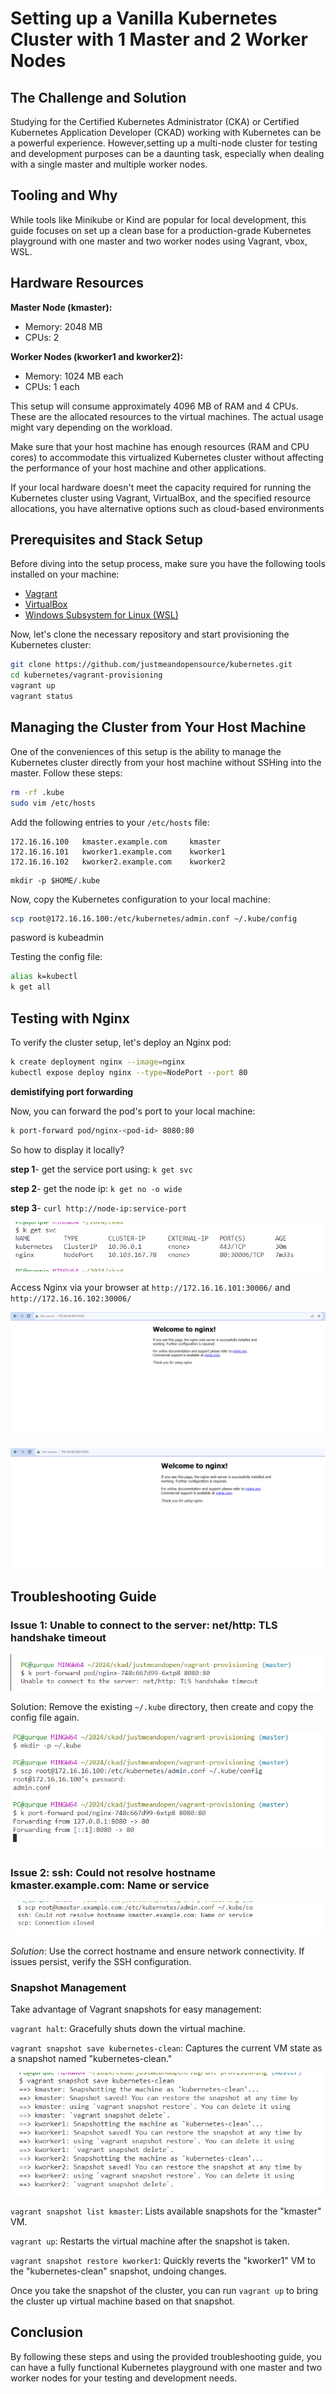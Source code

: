 # Setting up a Vanilla Kubernetes Cluster with 1 Master and 2 Worker Nodes

## The Challenge and Solution

Studying for the Certified Kubernetes Administrator (CKA) or Certified Kubernetes Application Developer (CKAD) working with Kubernetes can be a powerful experience. However,setting up a multi-node cluster for testing and development purposes can be a daunting task, especially when dealing with a single master and multiple worker nodes. 



## Tooling and Why

While tools like Minikube or Kind are popular for local development, this guide focuses on set up a clean base for a production-grade Kubernetes playground with one master and two worker nodes using Vagrant, vbox, WSL.

## Hardware Resources

**Master Node (kmaster):**

* Memory: 2048 MB
* CPUs: 2

**Worker Nodes (kworker1 and kworker2):**

* Memory: 1024 MB each
* CPUs: 1 each

This setup will consume approximately 4096 MB of RAM and 4 CPUs. These are the allocated resources to the virtual machines. The actual usage might vary depending on the workload.

Make sure that your host machine has enough resources (RAM and CPU cores) to accommodate this virtualized Kubernetes cluster without affecting the performance of your host machine and other applications. 


If your local hardware doesn't meet the capacity required for running the Kubernetes cluster using Vagrant, VirtualBox, and the specified resource allocations, you have alternative options such as cloud-based environments

## Prerequisites and Stack Setup

Before diving into the setup process, make sure you have the following tools installed on your machine:

- [Vagrant](assets/https://www.vagrantup.com/)
- [VirtualBox](assets/https://www.virtualbox.org/)
- [Windows Subsystem for Linux (WSL)](assets/https://docs.microsoft.com/en-us/windows/wsl/)

Now, let's clone the necessary repository and start provisioning the Kubernetes cluster:

```bash
git clone https://github.com/justmeandopensource/kubernetes.git
cd kubernetes/vagrant-provisioning
vagrant up
vagrant status
```

## Managing the Cluster from Your Host Machine

One of the conveniences of this setup is the ability to manage the Kubernetes cluster directly from your host machine without SSHing into the master. Follow these steps:

```bash
rm -rf .kube
sudo vim /etc/hosts
```

Add the following entries to your `/etc/hosts` file:

```plaintext
172.16.16.100   kmaster.example.com     kmaster
172.16.16.101   kworker1.example.com    kworker1        
172.16.16.102   kworker2.example.com    kworker2 
```

```
mkdir -p $HOME/.kube
```

Now, copy the Kubernetes configuration to your local machine:

```bash
scp root@172.16.16.100:/etc/kubernetes/admin.conf ~/.kube/config
```
pasword is kubeadmin

Testing the config file: 

```bash
alias k=kubectl
k get all
```

## Testing with Nginx

To verify the cluster setup, let's deploy an Nginx pod:

```bash
k create deployment nginx --image=nginx
kubectl expose deploy nginx --type=NodePort --port 80
```

**demistifying port forwarding**

Now, you can forward the pod's port to your local machine:

```bash
k port-forward pod/nginx-<pod-id> 8080:80
```
So how to display it locally?

**step 1**- get the service port using: `k get svc`

**step 2**- get the node ip: `k get no -o wide`

**step 3**- `curl http://node-ip:service-port`

![Verification 1](assets/20231121020838.png)

Access Nginx via your browser at `http://172.16.16.101:30006/` and `http://172.16.16.102:30006/`

![Verification 2](assets/20231121020713.png)

![Verification 3](assets/20231121020755.png)



## Troubleshooting Guide

### Issue 1: Unable to connect to the server: net/http: TLS handshake timeout

![Error 1](assets/20231121020217.png)

Solution: Remove the existing `~/.kube` directory, then create and copy the config file again.

![Error 1 Solution](assets/20231121020427.png)

### Issue 2: ssh: Could not resolve hostname kmaster.example.com: Name or service

![Error 2](assets/20231121021050.png)

*Solution*: Use the correct hostname and ensure network connectivity. If issues persist, verify the SSH configuration.




### Snapshot Management

Take advantage of Vagrant snapshots for easy management:


`vagrant halt`: Gracefully shuts down the virtual machine.

`vagrant snapshot save kubernetes-clean`: Captures the current VM state as a snapshot named "kubernetes-clean."

![Verification 4](assets/20231121021217.png)

`vagrant snapshot list kmaster`: Lists available snapshots for the "kmaster" VM.

`vagrant up`: Restarts the virtual machine after the snapshot is taken.

`vagrant snapshot restore kworker1`: Quickly reverts the "kworker1" VM to the "kubernetes-clean" snapshot, undoing changes.

Once you take the snapshot of the cluster, you can run `vagrant up` to bring the cluster up virtual machine based on that snapshot.


## Conclusion

By following these steps and using the provided troubleshooting guide, you can have a fully functional Kubernetes playground with one master and two worker nodes for your testing and development needs.

